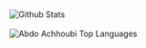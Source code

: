 
<br />
<br />

<img align="center" src="https://github-readme-stats.vercel.app/api?username=codemedic213515&include_all_commits=true&count_private=true&show_icons=true&line_height=30&title_color=CDB4DB&icon_color=CDB4DB&text_color=D3D3D3&bg_color=0A0A0A" alt="Github Stats">
<br />
<br />
<img src="https://github-readme-stats.vercel.app/api/top-langs/?username=codemedic213515&layout=compact&theme=dark&bg_color=0A0A0A" alt="Abdo Achhoubi Top Languages"/>
<br />
<br />
<br />
